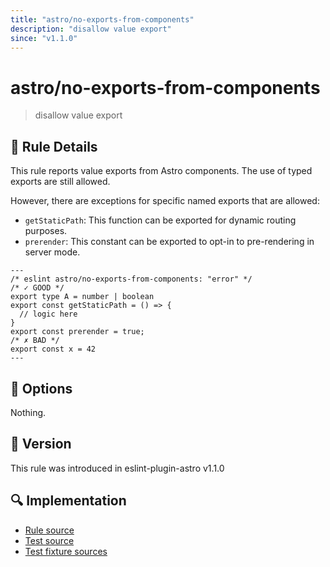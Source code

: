 ```yaml
---
title: "astro/no-exports-from-components"
description: "disallow value export"
since: "v1.1.0"
---
```


# astro/no-exports-from-components

> disallow value export

## 📖 Rule Details

This rule reports value exports from Astro components.
The use of typed exports are still allowed.

However, there are exceptions for specific named exports that are allowed:
- `getStaticPath`: This function can be exported for dynamic routing purposes.
- `prerender`: This constant can be exported to opt-in to pre-rendering in server mode.

<ESLintCodeBlock>

<!--eslint-skip-->

```astro
---
/* eslint astro/no-exports-from-components: "error" */
/* ✓ GOOD */
export type A = number | boolean
export const getStaticPath = () => {
  // logic here
}
export const prerender = true;
/* ✗ BAD */
export const x = 42
---
```

</ESLintCodeBlock>

## 🔧 Options

Nothing.

## 🚀 Version

This rule was introduced in eslint-plugin-astro v1.1.0

## 🔍 Implementation

- [Rule source](https://github.com/ota-meshi/eslint-plugin-astro/blob/main/src/rules/no-exports-from-components.ts)
- [Test source](https://github.com/ota-meshi/eslint-plugin-astro/blob/main/tests/src/rules/no-exports-from-components.ts)
- [Test fixture sources](https://github.com/ota-meshi/eslint-plugin-astro/tree/main/tests/fixtures/rules/no-exports-from-components)
